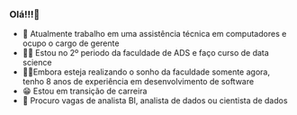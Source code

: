 ### Olá!!!👋

- 🔭 Atualmente trabalho em uma assistência técnica em computadores e ocupo o cargo de gerente
- 👩‍🎓 Estou no 2º periodo da faculdade de ADS e faço curso de data science
- 👩‍💻Embora esteja realizando o sonho da faculdade somente agora, tenho 8 anos de experiência em desenvolvimento de software
- 😁 Estou em transição de carreira
- 🤔 Procuro vagas de analista BI, analista de dados ou cientista de dados 



